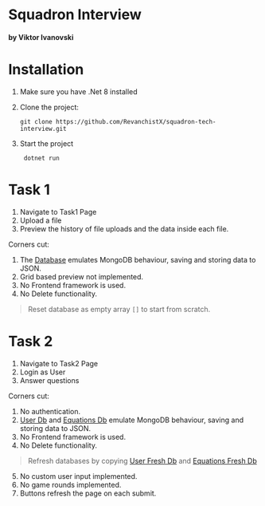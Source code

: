 ﻿# Squadron Interview
#### by Viktor Ivanovski

# Installation
1. Make sure you have .Net 8 installed
2. Clone the project:
   
       git clone https://github.com/RevanchistX/squadron-tech-interview.git
3. Start the project

        dotnet run

# Task 1
1. Navigate to Task1 Page
2. Upload a file
3. Preview the history of file uploads and the data inside each file.

Corners cut: 
1. The [Database](db/Task1/db.json) emulates MongoDB behaviour, saving and storing data to JSON.
2. Grid based preview not implemented.
3. No Frontend framework is used.
4. No Delete functionality. 
> Reset database as empty array ```[]``` to start from scratch.

# Task 2
1. Navigate to Task2 Page
2. Login as User
3. Answer questions

Corners cut:
1. No authentication.
2. [User Db](db/Task2/dbUsers.json) and [Equations Db](db/Task2/dbEquations.json) emulate MongoDB behaviour, saving and storing data to JSON.
3. No Frontend framework is used. 
4. No Delete functionality. 
> Refresh databases by copying [User Fresh Db](db/Task2/fresh/dbUsers.json) and [Equations Fresh Db](db/Task2/fresh/dbEquations.json)
5. No custom user input implemented.
6. No game rounds implemented.
7. Buttons refresh the page on each submit.